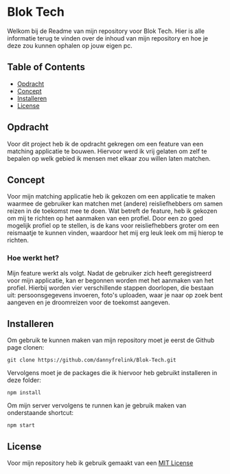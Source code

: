 # Blok Tech

Welkom bij de Readme van mijn repository voor Blok Tech. Hier is alle informatie terug te vinden over de inhoud van mijn repository en hoe je deze zou kunnen ophalen op jouw eigen pc.

## Table of Contents
* [Opdracht](#opdracht)
* [Concept](#concept)
* [Installeren](#installeren)
* [License](#license)

## Opdracht
Voor dit project heb ik de opdracht gekregen om een feature van een matching applicatie te bouwen. Hiervoor werd ik vrij gelaten om zelf te bepalen op welk gebied ik mensen met elkaar zou willen laten matchen.

## Concept

Voor mijn matching applicatie heb ik gekozen om een applicatie te maken waarmee de gebruiker kan matchen met (andere) reisliefhebbers om samen reizen in de toekomst mee te doen. Wat betreft de feature, heb ik gekozen om mij te richten op het aanmaken van een profiel. Door een zo goed mogelijk profiel op te stellen, is de kans voor reisliefhebbers groter om een reismaatje te kunnen vinden, waardoor het mij erg leuk leek om mij hierop te richten.

### Hoe werkt het?

Mijn feature werkt als volgt. Nadat de gebruiker zich heeft geregistreerd voor mijn applicatie, kan er begonnen worden met het aanmaken van het profiel. Hierbij worden vier verschillende stappen doorlopen, die bestaan uit: persoonsgegevens invoeren, foto's uploaden, waar je naar op zoek bent aangeven en je droomreizen voor de toekomst aangeven.

## Installeren
Om gebruik te kunnen maken van mijn repository moet je eerst de Github page clonen:
```
git clone https://github.com/dannyfrelink/Blok-Tech.git
```

Vervolgens moet je de packages die ik hiervoor heb gebruikt installeren in deze folder:
```
npm install
```

Om mijn server vervolgens te runnen kan je gebruik maken van onderstaande shortcut:
```
npm start
```

## License
Voor mijn repository heb ik gebruik gemaakt van een [MIT License](https://github.com/dannyfrelink/Blok-Tech/blob/main/LICENSE)
